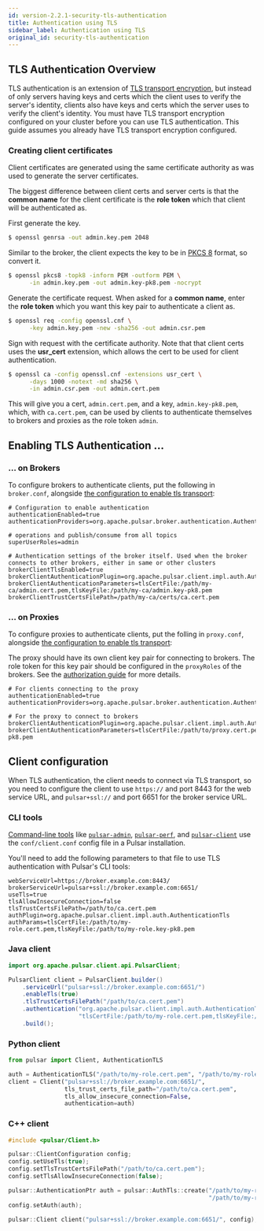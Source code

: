```yaml
---
id: version-2.2.1-security-tls-authentication
title: Authentication using TLS
sidebar_label: Authentication using TLS
original_id: security-tls-authentication
---
```


## TLS Authentication Overview

TLS authentication is an extension of [TLS transport encryption](security-tls-transport.md), but instead of only servers having keys and certs which the client uses to verify the server's identity, clients also have keys and certs which the server uses to verify the client's identity. You must have TLS transport encryption configured on your cluster before you can use TLS authentication. This guide assumes you already have TLS transport encryption configured.

### Creating client certificates

Client certificates are generated using the same certificate authority as was used to generate the server certificates.

The biggest difference between client certs and server certs is that the **common name** for the client certificate is the **role token** which that client will be authenticated as.

First generate the key.
```bash
$ openssl genrsa -out admin.key.pem 2048
```

Similar to the broker, the client expects the key to be in [PKCS 8](https://en.wikipedia.org/wiki/PKCS_8) format, so convert it.

```bash
$ openssl pkcs8 -topk8 -inform PEM -outform PEM \
      -in admin.key.pem -out admin.key-pk8.pem -nocrypt
```

Generate the certificate request. When asked for a **common name**, enter the **role token** which you want this key pair to authenticate a client as.

```bash
$ openssl req -config openssl.cnf \
      -key admin.key.pem -new -sha256 -out admin.csr.pem
```

Sign with request with the certificate authority. Note that that client certs uses the **usr_cert** extension, which allows the cert to be used for client authentication.

```bash
$ openssl ca -config openssl.cnf -extensions usr_cert \
      -days 1000 -notext -md sha256 \
      -in admin.csr.pem -out admin.cert.pem
```

This will give you a cert, `admin.cert.pem`, and a key, `admin.key-pk8.pem`, which, with `ca.cert.pem`, can be used by clients to authenticate themselves to brokers and proxies as the role token ``admin``.

## Enabling TLS Authentication ...

### ... on Brokers

To configure brokers to authenticate clients, put the following in `broker.conf`, alongside [the configuration to enable tls transport](security-tls-transport.md#broker-configuration):

```properties
# Configuration to enable authentication
authenticationEnabled=true
authenticationProviders=org.apache.pulsar.broker.authentication.AuthenticationProviderTls

# operations and publish/consume from all topics
superUserRoles=admin

# Authentication settings of the broker itself. Used when the broker connects to other brokers, either in same or other clusters
brokerClientTlsEnabled=true
brokerClientAuthenticationPlugin=org.apache.pulsar.client.impl.auth.AuthenticationTls
brokerClientAuthenticationParameters=tlsCertFile:/path/my-ca/admin.cert.pem,tlsKeyFile:/path/my-ca/admin.key-pk8.pem
brokerClientTrustCertsFilePath=/path/my-ca/certs/ca.cert.pem
```

### ... on Proxies

To configure proxies to authenticate clients, put the folling in `proxy.conf`, alongside [the configuration to enable tls transport](security-tls-transport.md#proxy-configuration):

The proxy should have its own client key pair for connecting to brokers. The role token for this key pair should be configured in the ``proxyRoles`` of the brokers. See the [authorization guide](security-authorization.md) for more details.

```properties
# For clients connecting to the proxy
authenticationEnabled=true
authenticationProviders=org.apache.pulsar.broker.authentication.AuthenticationProviderTls

# For the proxy to connect to brokers
brokerClientAuthenticationPlugin=org.apache.pulsar.client.impl.auth.AuthenticationTls
brokerClientAuthenticationParameters=tlsCertFile:/path/to/proxy.cert.pem,tlsKeyFile:/path/to/proxy.key-pk8.pem
```

## Client configuration

When TLS authentication, the client needs to connect via TLS transport, so you need to configure the client to use ```https://``` and port 8443 for the web service URL, and ```pulsar+ssl://``` and port 6651 for the broker service URL.

### CLI tools

[Command-line tools](reference-cli-tools.md) like [`pulsar-admin`](reference-pulsar-admin.md), [`pulsar-perf`](reference-cli-tools.md#pulsar-perf), and [`pulsar-client`](reference-cli-tools.md#pulsar-client) use the `conf/client.conf` config file in a Pulsar installation.

You'll need to add the following parameters to that file to use TLS authentication with Pulsar's CLI tools:

```properties
webServiceUrl=https://broker.example.com:8443/
brokerServiceUrl=pulsar+ssl://broker.example.com:6651/
useTls=true
tlsAllowInsecureConnection=false
tlsTrustCertsFilePath=/path/to/ca.cert.pem
authPlugin=org.apache.pulsar.client.impl.auth.AuthenticationTls
authParams=tlsCertFile:/path/to/my-role.cert.pem,tlsKeyFile:/path/to/my-role.key-pk8.pem
```

### Java client

```java
import org.apache.pulsar.client.api.PulsarClient;

PulsarClient client = PulsarClient.builder()
    .serviceUrl("pulsar+ssl://broker.example.com:6651/")
    .enableTls(true)
    .tlsTrustCertsFilePath("/path/to/ca.cert.pem")
    .authentication("org.apache.pulsar.client.impl.auth.AuthenticationTls",
                    "tlsCertFile:/path/to/my-role.cert.pem,tlsKeyFile:/path/to/my-role.key-pk8.pem")
    .build();
```

### Python client

```python
from pulsar import Client, AuthenticationTLS

auth = AuthenticationTLS("/path/to/my-role.cert.pem", "/path/to/my-role.key-pk8.pem")
client = Client("pulsar+ssl://broker.example.com:6651/",
                tls_trust_certs_file_path="/path/to/ca.cert.pem",
                tls_allow_insecure_connection=False,
				authentication=auth)
```

### C++ client

```c++
#include <pulsar/Client.h>

pulsar::ClientConfiguration config;
config.setUseTls(true);
config.setTlsTrustCertsFilePath("/path/to/ca.cert.pem");
config.setTlsAllowInsecureConnection(false);

pulsar::AuthenticationPtr auth = pulsar::AuthTls::create("/path/to/my-role.cert.pem",
                                                         "/path/to/my-role.key-pk8.pem")
config.setAuth(auth);

pulsar::Client client("pulsar+ssl://broker.example.com:6651/", config);
```


